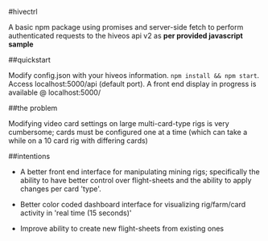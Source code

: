 #hivectrl

A basic npm package using promises and server-side fetch to perform authenticated requests to the hiveos api v2 as **per provided javascript sample**

##quickstart

Modify config.json with your hiveos information. ```npm install && npm start```. Access localhost:5000/api (default port). A front end display in progress is available @  localhost:5000/

##the problem

Modifying video card settings on large multi-card-type rigs is very cumbersome; cards must be configured one at a time (which can take a while on a 10 card rig with differing cards)


##intentions

* A better front end interface for manipulating mining rigs; specifically the ability to have better control over flight-sheets and the ability to apply changes per card 'type'.

* Better color coded dashboard interface for visualizing rig/farm/card activity in 'real time (15 seconds)'

* Improve ability to create new flight-sheets from existing ones
